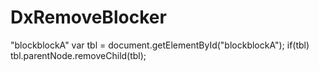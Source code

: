 # DxRemoveBlocker


"blockblockA"
var tbl = document.getElementById("blockblockA");
if(tbl) tbl.parentNode.removeChild(tbl);
